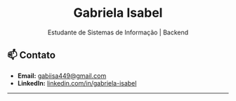 
<h1 align="center">Gabriela Isabel </h1>

<p align="center">
Estudante de Sistemas de Informação | Backend
</p>

## 📫 Contato

- **Email:** gabiisa449@gmail.com  
- **LinkedIn:** [linkedin.com/in/gabriela-isabel](https://www.linkedin.com/in/gabriela-isabel)  

---

